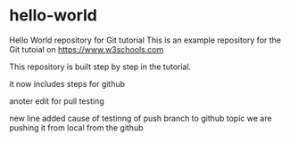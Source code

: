 # hello-world
Hello World repository for Git tutorial
This is an example repository for the Git tutoial on https://www.w3schools.com

This repository is built step by step in the tutorial.

it now includes steps for github

anoter edit for pull testing

new line added cause of testinng of push branch to github topic we
are pushing it from local from the github
